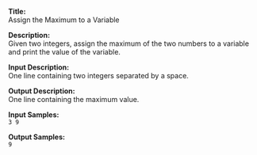 **Title:**  
Assign the Maximum to a Variable

**Description:**  
Given two integers, assign the maximum of the two numbers to a variable and print the value of the variable.

**Input Description:**  
One line containing two integers separated by a space.

**Output Description:**  
One line containing the maximum value.

**Input Samples:**  
`3 9`

**Output Samples:**  
`9`
